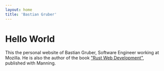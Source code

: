 ```yaml
---
layout: home
title: 'Bastian Gruber'
---
```


# Hello World

This the personal website of Bastian Gruber, Software Engineer working at Mozilla. He is also the author of the book ["Rust Web Development"](https://www.manning.com/books/rust-web-development), published with Manning.

